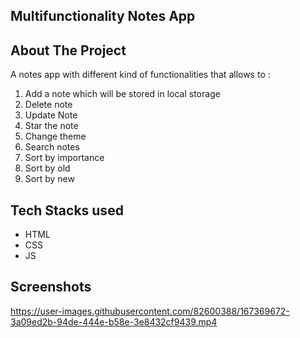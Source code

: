 ## Multifunctionality Notes App

## About The Project

A notes app with different kind of functionalities that allows to :

1. Add a note which will be stored in local storage
2. Delete note
3. Update Note
4. Star the note
5. Change theme
6. Search notes
7. Sort by importance
8. Sort by old
9. Sort by new



## Tech Stacks used

- HTML
- CSS
- JS


## Screenshots


https://user-images.githubusercontent.com/82600388/167369672-3a09ed2b-94de-444e-b58e-3e8432cf9439.mp4

